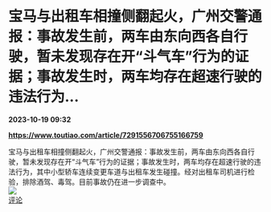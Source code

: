 # 宝马与出租车相撞侧翻起火，广州交警通报：事故发生前，两车由东向西各自行驶，暂未发现存在开“斗气车”行为的证据；事故发生时，两车均存在超速行驶的违法行为...

**2023-10-19 09:32**

**https://www.toutiao.com/article/7291556706755166759**

宝马与出租车相撞侧翻起火，广州交警通报：事故发生前，两车由东向西各自行驶，暂未发现存在开“斗气车”行为的证据；事故发生时，两车均存在超速行驶的违法行为，其中小型轿车连续变更车道与出租车发生碰撞。经对出租车司机进行检验，排除酒驾、毒驾。目前事故仍在进一步调查中。  
![](https://img3.chouti.com/CHOUTI_20231019/E6248FF015984045B2F707F556D80821_W880H880.jpeg)  
[评论](https://m.chouti.com/link/40339478)